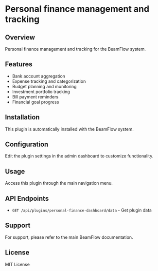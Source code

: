# Personal finance management and tracking

## Overview

Personal finance management and tracking for the BeamFlow system.

## Features

- Bank account aggregation
- Expense tracking and categorization
- Budget planning and monitoring
- Investment portfolio tracking
- Bill payment reminders
- Financial goal progress

## Installation

This plugin is automatically installed with the BeamFlow system.

## Configuration

Edit the plugin settings in the admin dashboard to customize functionality.

## Usage

Access this plugin through the main navigation menu.

## API Endpoints

- `GET /api/plugins/personal-finance-dashboard/data` - Get plugin data

## Support

For support, please refer to the main BeamFlow documentation.

## License

MIT License
